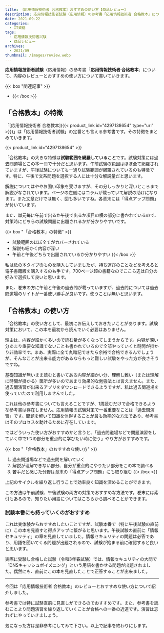 ```yaml
---
title: 【応用情報技術者 合格教本】おすすめの使い方【商品レビュー】
description: 応用情報技術者試験（応用情報）の参考書「応用情報技術者 合格教本」について、内容のレビューとおすすめの使い方について書いていきます。
date: 2021-09-22
categories: 
  - IT資格
tags: 
  - 応用情報技術者試験
  - 商品レビュー
archives: 
  - 2021/09
thumbnail: /images/review.webp
---
```


**応用情報技術者試験**（応用情報）の参考書「**応用情報技術者 合格教本**」について、内容のレビューとおすすめの使い方について書いていきます。

<!--more-->

{{< box "関連記事" >}}
* [](qualification-ap-pass)
{{< /box >}}

## 「合格教本」の特徴

「[応用情報技術者 合格教本]({{< product_link id="4297138654" type="url" >}})」は「応用情報技術者試験」の定番とも言える参考書です。その特徴をまとめていきます。

{{< product_link id="4297138654" >}}

「合格教本」の大きな特徴は**試験範囲を網羅していること**です。試験対策には過去問道場とこの本一冊で十分だと思います。午前試験の範囲はほぼ全て網羅されていますが、午後試験についても一通り試験範囲が網羅されているのも特徴です。特に、午後で文系問題を選択する人には十分な解説量だと思います。

解説についてはややお固い印象を受けますが、その分しっかりと深いところまで解説がなされています。ページの左側にはコラムが載っていて解説の助けになります。また文章だけでは無く、図も多いですね。各章末には「得点アップ問題」が付いています。

また、単元毎に午前で出るか午後で出るか項目の横の部分に書かれているので、対策時にどちらの試験問題に出題されるかが分かりやすいです。

{{< box "「合格教本」の特徴" >}}
* 試験範囲のほぼ全てがカバーされている
* 解説も細かく内容が深い
* 午前と午後どちらで出題されているか分かりやすい
{{< /box >}}

私は紙の本タイプのものを購入していましたが、持ち運びのことなどを考えると電子書籍版を購入するのも手です。700ページ超の書籍なのでここら辺は自分の好みで選択して良いと思います。

また、巻末の方に午前と午後の過去問が載っていますが、過去問については過去問道場のサイトが一番使い勝手が良いです。使うことは無いと思います。

## 「合格教本」の使い方

「合格教本」の使い方として、最初にお伝えしておきたいことがあります。試験対策において、この本を最初から読んでいく必要はありません。

理由は、内容が細かく多いので読む量が多くなってしまうからです。内容が深い分あまり重要な知識でないことも書かれているので全部やっていくと時間が掛かり非効率です。まあ、実際に全て丸暗記できたら余裕で合格できるんでしょうが、そんなことが出来る能力があるならもっと難しい試験をやった方が良さそうですね。

基礎知識が無いまま読むと書いてある内容が細かい分、理解し難い（または理解に時間が掛かる）箇所が多いのであまり効果的な勉強法とは言えません。また、過去問演習が出来るアプリをダウンロードできるようですが、私は過去問道場を使っていたので利用しませんでした。

これは他の参考書についても言えることですが、1周読むだけで合格できるような参考書は存在しません。応用情報の試験対策で一番重要なことは「過去問演習」です。問題を解いて知識を体得することが最も効率的な方法であり、参考書はそのプロセスを助けるために存在しています。

ではどういった使い方がおすすめかと言うと、「過去問道場などで問題演習をしていく中で1つの部分を重点的に学びたい時に使う」やり方がおすすめです。

{{< box "「合格教本」のおすすめな使い方" >}}
1. 過去問道場などで過去問を解いていく
2. 解説が理解できない部分、自分が重点的にやりたい部分をこの本で調べる
3. 苦手だと感じた分野は章末の「得点アップ問題」にも取り組む
{{< /box >}}

上記のサイクルを繰り返し行うことで効率良く知識を深めることができます。

この方法は午前試験、午後試験の両方の対策でおすすめな方法です。巻末には索引もあるので、知りたい用語についてはこちらから調べることができます。

### 試験本番にも持っていくのがおすすめ

これは実体験からおすすめしたいことですが、試験本番で（特に午後試験の直前に）この本を見直すと得点アップに繋がると思います。午後試験の直前に「情報セキュリティ」の章を見直していました。情報セキュリティの問題は必答であり、用語を聞いてくる問題が出題されるので、試験が始まる前に確認すると良いと思います。

実際に受験し合格した試験（令和3年春試験）では、情報セキュリティの大問で「DNSキャッシュポイズニング」という用語を書かせる問題が出題されました。偶然にも、直前にこの本を見直したことで正答することが出来ました。

* * *

今回は「応用情報技術者 合格教本」のレビューとおすすめな使い方について紹介しました。

参考書では特に試験直前に見直しができるのでおすすめです。また、参考書を読むことより問題演習を繰り返していくことが合格への一番の近道です。演習は忘れずにやっていきましょう。

気になった方は是非参考にしてみて下さい。以上で記事を終わりにします。